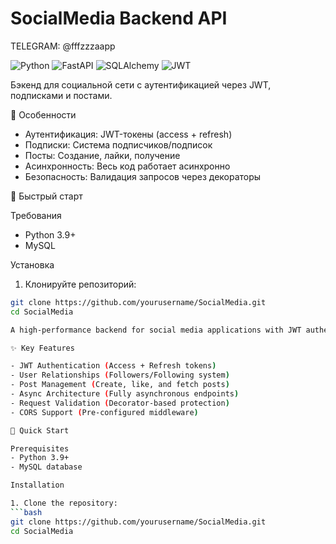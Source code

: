 # SocialMedia Backend API

TELEGRAM: @fffzzzaapp

![Python](https://img.shields.io/badge/Python-3.9+-blue.svg)
![FastAPI](https://img.shields.io/badge/FastAPI-0.68+-green.svg)
![SQLAlchemy](https://img.shields.io/badge/SQLAlchemy-1.4+-red.svg)
![JWT](https://img.shields.io/badge/JWT-Auth-yellow.svg)

Бэкенд для социальной сети с аутентификацией через JWT, подписками и постами.

📌 Особенности

- Аутентификация: JWT-токены (access + refresh)
- Подписки: Система подписчиков/подписок
- Посты: Создание, лайки, получение
- Асинхронность: Весь код работает асинхронно
- Безопасность: Валидация запросов через декораторы

🚀 Быстрый старт

Требования
- Python 3.9+
- MySQL

Установка

1. Клонируйте репозиторий:
```bash
git clone https://github.com/yourusername/SocialMedia.git
cd SocialMedia

A high-performance backend for social media applications with JWT authentication, subscription system, and post management.

✨ Key Features

- JWT Authentication (Access + Refresh tokens)
- User Relationships (Followers/Following system)
- Post Management (Create, like, and fetch posts)
- Async Architecture (Fully asynchronous endpoints)
- Request Validation (Decorator-based protection)
- CORS Support (Pre-configured middleware)

🚀 Quick Start

Prerequisites
- Python 3.9+
- MySQL database

Installation

1. Clone the repository:
```bash
git clone https://github.com/yourusername/SocialMedia.git
cd SocialMedia
